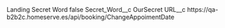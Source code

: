 <?xml version="1.0" encoding="UTF-8"?>
<CustomMetadata xmlns="http://soap.sforce.com/2006/04/metadata" xmlns:xsi="http://www.w3.org/2001/XMLSchema-instance" xmlns:xsd="http://www.w3.org/2001/XMLSchema">
    <label>Landing Secret Word</label>
    <protected>false</protected>
    <values>
        <field>Secret_Word__c</field>
        <value xsi:type="xsd:string">OurSecret</value>
    </values>
    <values>
        <field>URL__c</field>
        <value xsi:type="xsd:string">https://qa-b2b2c.homeserve.es/api/booking/ChangeAppoimentDate</value>
    </values>
</CustomMetadata>
